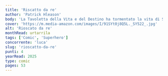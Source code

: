 ```yaml
---
title: 'Riscatto da re'
author: 'Patrick Hleason'
body: 'La Tavoletta della Vita e del Destino ha tormentato la vita di Spider-Man a lungo. Ora il sindaco Wilson Fisk se ne vuole impossessare, e per farlo sarà ben contento di uccidere Boomerang! Spidey dovrà fare di tutto, aiutato anche da un costume nuovo di zecca, per proteggere il suo coinquilino e nuovo compagno di super avventure.'
cover: 'https://m.media-amazon.com/images/I/91SYt0j8Q5L._SY522_.jpg'
alt: 'Rioscato da re'
monthRead: urtarrila
tags: ['Comic', 'Superhero']
concorrente: 'luca'
slug: 'rioscatto-da-re'
punti: 4
yearRead: 2025
type: comic
pages: 53
---
```

